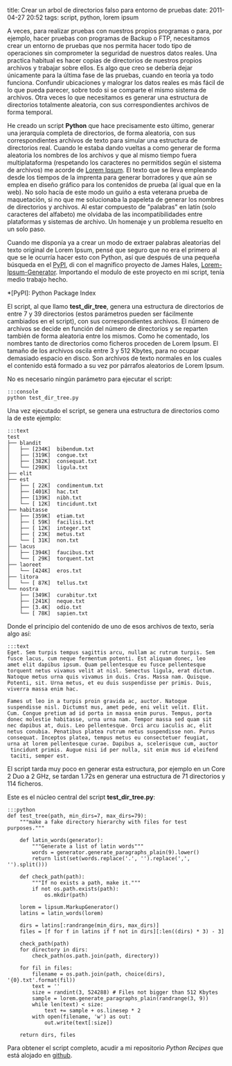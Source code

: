 title: Crear un arbol de directorios falso para entorno de pruebas
date: 2011-04-27 20:52
tags: script, python, lorem ipsum

A veces, para realizar pruebas con nuestros propios programas o para, por 
ejemplo, hacer pruebas con programas de Backup o FTP, necesitamos crear un 
entorno de pruebas que nos permita hacer todo tipo de operaciones sin comprometer 
la seguridad de nuestros datos reales. Una practica habitual es hacer copias de 
directorios de nuestros propios archivos y trabajar sobre ellos. Es algo que 
creo se debería dejar únicamente para la última fase de las pruebas, cuando en 
teoría ya todo funciona. Confundir ubicaciones y malograr los datos reales es 
más fácil de lo que pueda parecer, sobre todo si se comparte el mismo sistema de 
archivos. Otra veces lo que necesitamos es generar una estructura de directorios 
totalmente aleatoria, con sus correspondientes archivos de forma temporal. 

He creado un script **Python** que hace precisamente esto último, generar una 
jerarquía completa de directorios, de forma aleatoria, con sus correspondientes 
archivos de texto para simular una estructura de directorios real. Cuando le 
estaba dando vueltas a como generar de forma aleatoria los nombres de los 
archivos y que al mismo tiempo fuera multiplataforma (respetando los caracteres 
no permitidos según el sistema de archivos) me acorde de [Lorem Ipsum][0]. El 
texto que se lleva empleando desde los tiempos de la imprenta para generar 
borradores y que aún se emplea en diseño gráfico para los contenidos de prueba 
(al igual que en la web). No solo hacía de este modo un guiño a esta veterana 
prueba de maquetación, si no que me solucionaba la papeleta de generar los 
nombres de directorios y archivos. Al estar compuesto de "palabras" en latín 
(solo caracteres del alfabeto) me olvidaba de las incompatibilidades entre 
plataformas y sistemas de archivo. Un homenaje y un problema resuelto en un solo 
paso.

  [0]: http://es.wikipedia.org/wiki/Lorem_ipsum

Cuando me disponía ya a crear un modo de extraer palabras aleatorias del texto 
original de Lorem Ipsum, pensé que seguro que no era el primero al que se le 
ocurría hacer esto con Python, así que después de una pequeña búsqueda en el 
[PyPI][1], di con el magnifico proyecto de James Hales, 
[Lorem-Ipsum-Generator][2]. Importando el modulo de este proyecto en mi script, 
tenía medio trabajo hecho.

*[PyPI]: Python Package Index
   
   [1]: http://pypi.python.org/pypi
   [2]: http://code.google.com/p/lorem-ipsum-generator/

El script, al que llamo **test_dir_tree**, genera una estructura de directorios 
de entre 7 y 39 directorios (estos parámetros pueden ser fácilmente cambiados en 
el script), con sus correspondientes archivos. El número de archivos se decide 
en función del número de directorios y se reparten también de forma aleatoria 
entre los mismos. Como he comentado, los nombres tanto de directorios como 
ficheros proceden de Lorem Ipsum. El tamaño de los archivos oscila entre 3 y 512 
Kbytes, para no ocupar demasiado espacio en disco. Son archivos de texto 
normales en los cuales el contenido está formado a su vez por párrafos 
aleatorios de Lorem Ipsum.

No es necesario ningún parámetro para ejecutar el script:

    :::console
    python test_dir_tree.py

Una vez ejecutado el script, se genera una estructura de directorios como la de 
este ejemplo:

    :::text
    test
    ├── blandit
    │   ├── [234K]  bibendum.txt
    │   ├── [319K]  congue.txt
    │   ├── [382K]  consequat.txt
    │   └── [298K]  ligula.txt
    ├── elit
    ├── est
    │   ├── [ 22K]  condimentum.txt
    │   ├── [401K]  hac.txt
    │   ├── [139K]  nibh.txt
    │   └── [ 12K]  tincidunt.txt
    ├── habitasse
    │   ├── [359K]  etiam.txt
    │   ├── [ 59K]  facilisi.txt
    │   ├── [ 12K]  integer.txt
    │   ├── [ 23K]  metus.txt
    │   └── [ 31K]  non.txt
    ├── lacus
    │   ├── [394K]  faucibus.txt
    │   └── [ 29K]  torquent.txt
    ├── laoreet
    │   └── [424K]  eros.txt
    ├── litora
    │   └── [ 87K]  tellus.txt
    └── nostra
        ├── [349K]  curabitur.txt
        ├── [241K]  neque.txt
        ├── [3.4K]  odio.txt
        └── [ 78K]  sapien.txt


Donde el principio del contenido de uno de esos archivos de texto, sería algo así:

    :::text
    Eget. Sem turpis tempus sagittis arcu, nullam ac rutrum turpis. Sem
    fusce lacus, cum neque fermentum potenti. Est aliquam donec, leo
    amet elit dapibus ipsum. Quam pellentesque eu fusce pellentesque
    torquent netus vivamus velit at nisl. Senectus ligula, erat dictum.
    Natoque metus urna quis vivamus in duis. Cras. Massa nam. Quisque.
    Potenti, sit. Urna metus, et eu duis suspendisse per primis. Duis,
    viverra massa enim hac.
    
    Fames ut leo in a turpis proin gravida ac, auctor. Natoque
    suspendisse nisl. Dictumst mus, amet pede, eni velit velit. Elit.
    Cum. Congue pretium ad id porta in massa enim purus. Tempus, porta
    donec molestie habitasse, urna urna nam. Tempor massa sed quam sit
    nec dapibus at, duis. Leo pellentesque. Orci arcu iaculis ac, elit
    netus conubia. Penatibus platea rutrum netus suspendisse non. Purus
    consequat. Inceptos platea, tempus metus eu consectetuer feugiat,
    urna at lorem pellentesque curae. Dapibus a, scelerisque cum, auctor
     tincidunt primis. Augue nisi id per nulla, sit enim mus id eleifend
     taciti, semper est.


El script tarda muy poco en generar esta estructura, por ejemplo en un Core 2 
Duo a 2 GHz, se tardan 1.72s en generar una estructura de 71 directorios y 114 
ficheros.

Este es el núcleo central del script **test_dir_tree.py**:

    :::python
    def test_tree(path, min_dirs=7, max_dirs=79):
        """make a fake directory hierarchy with files for test purposes."""
    
        def latin_words(generator):
            """Generate a list of latin words"""
            words = generator.generate_paragraphs_plain(9).lower()
            return list(set(words.replace('.', '').replace(',', '').split()))
    
        def check_path(path):
            """If no exists a path, make it."""
            if not os.path.exists(path):
                os.mkdir(path)
    
        lorem = lipsum.MarkupGenerator()
        latins = latin_words(lorem)
    
        dirs = latins[:randrange(min_dirs, max_dirs)]
        files = [f for f in latins if f not in dirs][:len((dirs) * 3) - 3]
    
        check_path(path)
        for directory in dirs:
            check_path(os.path.join(path, directory))
    
        for fil in files:
            filename = os.path.join(path, choice(dirs), '{0}.txt'.format(fil))
            text = ''
            size = randint(3, 524288) # Files not bigger than 512 Kbytes
            sample = lorem.generate_paragraphs_plain(randrange(3, 9))
            while len(text) < size:
                text += sample + os.linesep * 2
            with open(filename, 'w') as out:
                out.write(text[:size])
    
        return dirs, files


Para obtener el script completo, acudir a mi repositorio *Python Recipes* que
está alojado en [github][gh].

  [gh]: http://github.com/joedicastro/python-recipes
  
